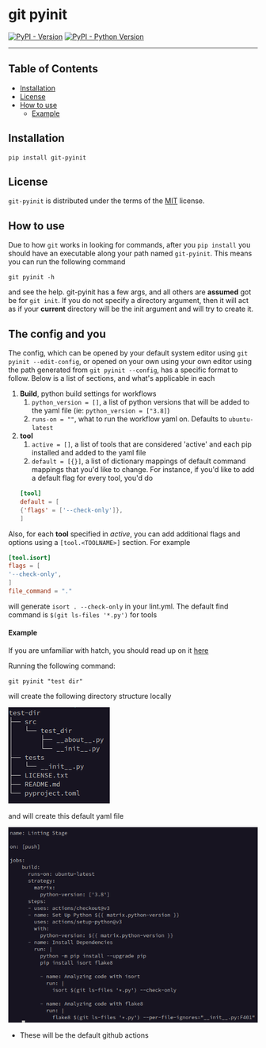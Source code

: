 # git pyinit

[![PyPI - Version](https://img.shields.io/pypi/v/git-pyinit.svg)](https://pypi.org/project/git-pyinit)
[![PyPI - Python Version](https://img.shields.io/pypi/pyversions/git-pyinit.svg)](https://pypi.org/project/git-pyinit)

-----

## Table of Contents

- [Installation](#installation)
- [License](#license)
- [How to use](#how-to-use)
    - [Example](#example)

## Installation

```console
pip install git-pyinit
```

## License

`git-pyinit` is distributed under the terms of the [MIT](https://spdx.org/licenses/MIT.html) license.

## How to use

Due to how `git` works in looking for commands, after you `pip install` you should have an executable along your path named `git-pyinit`. This means you can run the following command

```console
git pyinit -h
```

and see the help. git-pyinit has a few args, and all others are __assumed__ got be for `git init`. If you do not specify a directory argument, then it will act as if your __current__ directory will be the init argument and will try to create it.

## The config and you

The config, which can be opened by your default system editor using `git pyinit --edit-config`, or opened on your own using your own editor using the path generated from `git pyinit --config`, has a specific format to follow. Below is a list of sections, and what's applicable in each
1. __Build__, python build settings for workflows
    1. `python_version = []`, a list of python versions that will be added to the yaml file (ie: `python_version = ["3.8]`)
    2. `runs-on = ""`, what to run the workflow yaml on. Defaults to `ubuntu-latest`
2. __tool__
    1. `active = []`, a list of tools that are considered 'active' and each pip installed and added to the yaml file
    2. `default = [{}]`, a list of dictionary mappings of default command mappings that you'd like to change. For instance, if you'd like to add a default flag for every tool, you'd do 
    ```toml
    [tool]
    default = [
    {'flags' = ['--check-only']},
    ]
    ```

Also, for each __tool__ specified in _active_, you can add additional flags and options using a `[tool.<TOOLNAME>]` section. For example
```toml
[tool.isort]
flags = [
'--check-only',
]
file_command = "."
```
will generate `isort . --check-only` in your lint.yml. The default find command is `$(git ls-files '*.py')` for tools

#### Example

If you are unfamiliar with hatch, you should read up on it [here](https://hatch.pypa.io/latest/)

Running the following command:

```console
git pyinit "test dir"
```

will create the following directory structure locally

![dir-structure](./_images/directory_structure.png)

and will create this default yaml file

![yaml-file](./_images/default_yaml.png)

* These will be the default github actions
